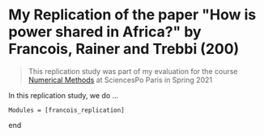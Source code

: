 # My Replication of the paper "How is power shared in Africa?" by Francois, Rainer and Trebbi (200)

> This replication study was part of my evaluation for the course [Numerical Methods](https://floswald.github.io/NumericalMethods/) at SciencesPo Paris in Spring 2021

In this replication study, we do ...

```@autodocs
Modules = [francois_replication]
```


end
